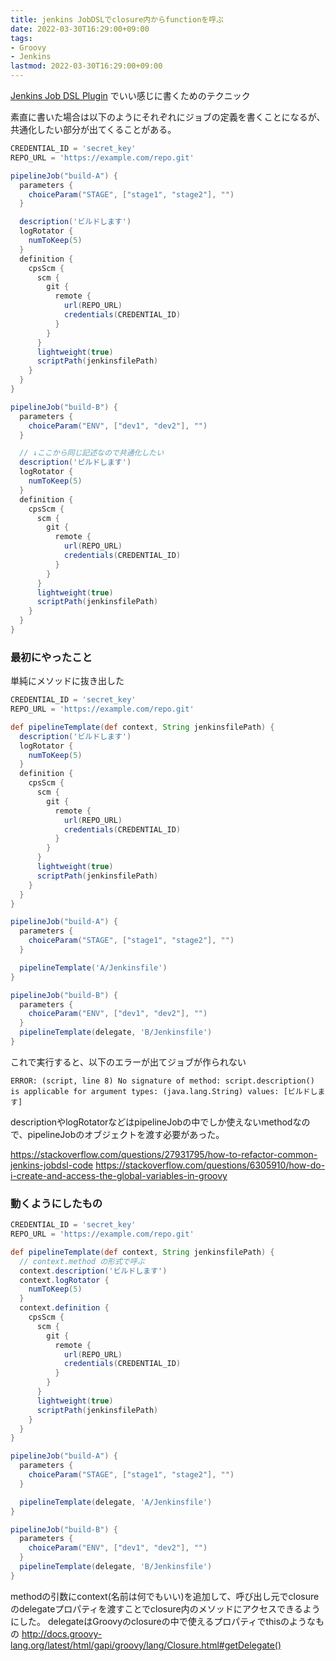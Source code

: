 ```yaml
---
title: jenkins JobDSLでclosure内からfunctionを呼ぶ
date: 2022-03-30T16:29:00+09:00
tags:
- Groovy
- Jenkins
lastmod: 2022-03-30T16:29:00+09:00
---
```


[Jenkins Job DSL Plugin](note/Jenkins%20Job%20DSL%20Plugin.md) でいい感じに書くためのテクニック

素直に書いた場合は以下のようにそれぞれにジョブの定義を書くことになるが、共通化したい部分が出てくることがある。

````groovy
CREDENTIAL_ID = 'secret_key'
REPO_URL = 'https://example.com/repo.git'

pipelineJob("build-A") {
  parameters {
    choiceParam("STAGE", ["stage1", "stage2"], "")
  }

  description('ビルドします')
  logRotator {
    numToKeep(5)
  }
  definition {
    cpsScm {
      scm {
        git {
          remote {
            url(REPO_URL)
            credentials(CREDENTIAL_ID)
          }
        }
      }
      lightweight(true)
      scriptPath(jenkinsfilePath)
    }
  }
}

pipelineJob("build-B") {
  parameters {
    choiceParam("ENV", ["dev1", "dev2"], "")
  }

  // ↓ここから同じ記述なので共通化したい
  description('ビルドします')
  logRotator {
    numToKeep(5)
  }
  definition {
    cpsScm {
      scm {
        git {
          remote {
            url(REPO_URL)
            credentials(CREDENTIAL_ID)
          }
        }
      }
      lightweight(true)
      scriptPath(jenkinsfilePath)
    }
  }
}

````

### 最初にやったこと

単純にメソッドに抜き出した

````groovy
CREDENTIAL_ID = 'secret_key'
REPO_URL = 'https://example.com/repo.git'

def pipelineTemplate(def context, String jenkinsfilePath) {
  description('ビルドします')
  logRotator {
    numToKeep(5)
  }
  definition {
    cpsScm {
      scm {
        git {
          remote {
            url(REPO_URL)
            credentials(CREDENTIAL_ID)
          }
        }
      }
      lightweight(true)
      scriptPath(jenkinsfilePath)
    }
  }
}

pipelineJob("build-A") {
  parameters {
    choiceParam("STAGE", ["stage1", "stage2"], "")
  }

  pipelineTemplate('A/Jenkinsfile')
}

pipelineJob("build-B") {
  parameters {
    choiceParam("ENV", ["dev1", "dev2"], "")
  }
  pipelineTemplate(delegate, 'B/Jenkinsfile')
}


````

これで実行すると、以下のエラーが出てジョブが作られない

`ERROR: (script, line 8) No signature of method: script.description() is applicable for argument types: (java.lang.String) values: [ビルドします]`

descriptionやlogRotatorなどはpipelineJobの中でしか使えないmethodなので、pipelineJobのオブジェクトを渡す必要があった。

https://stackoverflow.com/questions/27931795/how-to-refactor-common-jenkins-jobdsl-code
https://stackoverflow.com/questions/6305910/how-do-i-create-and-access-the-global-variables-in-groovy

### 動くようにしたもの

````groovy
CREDENTIAL_ID = 'secret_key'
REPO_URL = 'https://example.com/repo.git'

def pipelineTemplate(def context, String jenkinsfilePath) {
  // context.method の形式で呼ぶ
  context.description('ビルドします')
  context.logRotator {
    numToKeep(5)
  }
  context.definition {
    cpsScm {
      scm {
        git {
          remote {
            url(REPO_URL)
            credentials(CREDENTIAL_ID)
          }
        }
      }
      lightweight(true)
      scriptPath(jenkinsfilePath)
    }
  }
}

pipelineJob("build-A") {
  parameters {
    choiceParam("STAGE", ["stage1", "stage2"], "")
  }

  pipelineTemplate(delegate, 'A/Jenkinsfile')
}

pipelineJob("build-B") {
  parameters {
    choiceParam("ENV", ["dev1", "dev2"], "")
  }
  pipelineTemplate(delegate, 'B/Jenkinsfile')
}
````

methodの引数にcontext(名前は何でもいい)を追加して、呼び出し元でclosureのdelegateプロパティを渡すことでclosure内のメソッドにアクセスできるようにした。
delegateはGroovyのclosureの中で使えるプロパティでthisのようなもの
http://docs.groovy-lang.org/latest/html/gapi/groovy/lang/Closure.html#getDelegate()
